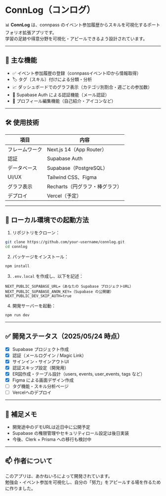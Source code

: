 # ConnLog（コンログ）

📊 **ConnLog** は、connpass のイベント参加履歴からスキルを可視化するポートフォリオ拡張アプリです。  
学習の足跡や得意分野を可視化・アピールできるよう設計されています。

---

## 🧩 主な機能

- ✅ イベント参加履歴の登録（connpassイベントIDから情報取得）
- 🏷️ タグ（スキル）付けによる分類・分析
- 📈 ダッシュボードでのグラフ表示（カテゴリ別割合・週ごとの参加数）
- 🔐 Supabase Auth による認証機能（メール認証）
- 👤 プロフィール編集機能（自己紹介・アイコンなど）

---

## 🛠 使用技術

| 項目          | 内容                                           |
|---------------|------------------------------------------------|
| フレームワーク | Next.js 14（App Router）                     |
| 認証           | Supabase Auth                                 |
| データベース   | Supabase（PostgreSQL）                        |
| UI/UX         | Tailwind CSS、Figma                           |
| グラフ表示     | Recharts（円グラフ・棒グラフ）                |
| デプロイ       | Vercel（予定）                                |

---

## 🚀 ローカル環境での起動方法

1. リポジトリをクローン：

```bash
git clone https://github.com/your-username/connlog.git
cd connlog
```

2. パッケージをインストール：

```bash
npm install
```

3. `.env.local` を作成し、以下を記述：

```
NEXT_PUBLIC_SUPABASE_URL=（あなたの Supabase プロジェクトURL）
NEXT_PUBLIC_SUPABASE_ANON_KEY=（Supabase の公開鍵）
NEXT_PUBLIC_DEV_SKIP_AUTH=true
```

4. 開発サーバーを起動：

```bash
npm run dev
```

---

## ✅ 開発ステータス（2025/05/24 時点）

- [x] Supabase プロジェクト作成
- [x] 認証（メールログイン / Magic Link）
- [x] サインイン・サインアウトUI
- [x] 認証スキップ設定（開発用）
- [x] ER図作成・テーブル設計（users, events, user_events, tags など）
- [x] Figma による画面デザイン作成
- [ ] タグ機能・スキル分析ページ
- [ ] Vercelへのデプロイ

---

## 📌 補足メモ

- 開発途中のデモURLは近日中に公開予定
- Supabase の権限管理やセキュリティロール設定は後日実装
- 今後、Clerk + Prisma への移行も検討中

---

## 📫 作者について

このアプリは、あかねいろによって開発されています。  
勉強会・イベント参加を可視化し、自分の「努力」をアピールする場を作るために作りました。
